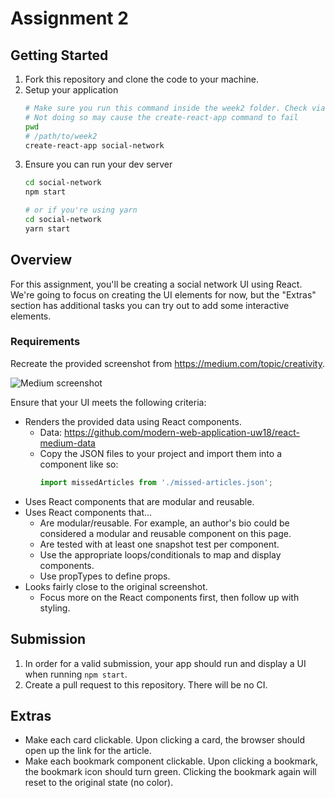 # Assignment 2

## Getting Started

1. Fork this repository and clone the code to your machine.
2. Setup your application
   ```bash
   # Make sure you run this command inside the week2 folder. Check via `pwd`
   # Not doing so may cause the create-react-app command to fail
   pwd
   # /path/to/week2
   create-react-app social-network
   ```
3. Ensure you can run your dev server
   ```bash
   cd social-network
   npm start

   # or if you're using yarn
   cd social-network
   yarn start
   ```

## Overview

For this assignment, you'll be creating a social network UI using React. We're going to focus on creating the UI elements for now, but the "Extras" section has additional tasks you can try out to add some interactive elements.

### Requirements

Recreate the provided screenshot from https://medium.com/topic/creativity.

![Medium screenshot](medium.jpeg)

Ensure that your UI meets the following criteria:

* Renders the provided data using React components.
    * Data: <https://github.com/modern-web-application-uw18/react-medium-data>
    * Copy the JSON files to your project and import them into a component like so:
      ```js
      import missedArticles from './missed-articles.json';
      ```
* Uses React components that are modular and reusable.
* Uses React components that...
    * Are modular/reusable. For example, an author's bio could be considered a modular and reusable component on this page.
    * Are tested with at least one snapshot test per component.
    * Use the appropriate loops/conditionals to map and display components.
    * Use propTypes to define props.
* Looks fairly close to the original screenshot.
    * Focus more on the React components first, then follow up with styling.

## Submission

1. In order for a valid submission, your app should run and display a UI when running `npm start`.
2. Create a pull request to this repository. There will be no CI.

## Extras

* Make each card clickable. Upon clicking a card, the browser should open up the link for the article.
* Make each bookmark component clickable. Upon clicking a bookmark, the bookmark icon should turn green. Clicking the bookmark again will reset to the original state (no color).
